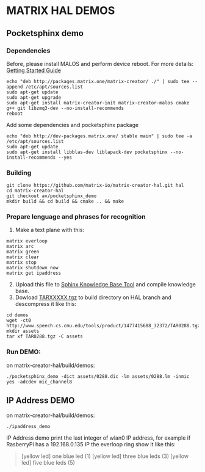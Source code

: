 # MATRIX HAL DEMOS


## Pocketsphinx demo

### Dependencies 

Before, please install MALOS and perform device reboot. For more details: [Getting Started Guide](https://github.com/matrix-io/matrix-creator-quickstart/wiki/2.-Getting-Started)
```
echo "deb http://packages.matrix.one/matrix-creator/ ./" | sudo tee --append /etc/apt/sources.list
sudo apt-get update
sudo apt-get upgrade
sudo apt-get install matrix-creator-init matrix-creator-malos cmake g++ git libzmq3-dev --no-install-recommends
reboot
```
Add some dependencies and pocketsphinx package
```
echo "deb http://dev-packages.matrix.one/ stable main" | sudo tee -a /etc/apt/sources.list
sudo apt-get update
sudo apt-get install libblas-dev liblapack-dev pocketsphinx --no-install-recommends --yes 
```

### Building
``` 
git clone https://github.com/matrix-io/matrix-creator-hal.git hal
cd matrix-creator-hal
git checkout av/pocketsphinx_demo
mkdir build && cd build && cmake .. && make
```
### Prepare lenguage and phrases for recognition

1. Make a text plane with this:
``` 
matrix everloop
matrix arc
matrix green
matrix clear
matrix stop
matrix shutdown now
matrix get ipaddress
``` 
2. Upload this file to [Sphinx Knowledge Base Tool](http://www.speech.cs.cmu.edu/tools/lmtool-new.html) and compile knowledge base.
3. Dowload [TARXXXXX.tgz](http://www.speech.cs.cmu.edu/tools/product/1477415688_3g2372/TAR0288.tgz) to build directory on HAL branch and descompress it like this:
```
cd demos
wget -ct0 http://www.speech.cs.cmu.edu/tools/product/1477415688_32372/TAR0288.tgz
mkdir assets
tar xf TAR0288.tgz -C assets
```

### Run DEMO:
on matrix-creator-hal/build/demos:
```
./pocketsphinx_demo -dict assets/0288.dic -lm assets/0288.lm -inmic yes -adcdev mic_channel8

``` 

## IP Address DEMO
on matrix-creator-hal/build/demos:
```
./ipaddress_demo
```
IP Address demo print the last integer of wlan0 IP address, for example if RasberryPi has a 192.168.0.135 IP the everloop ring show it like this:
> [yellow led] one blue led    (1)
> [yellow led] three blue leds (3)
> [yellow led] five blue leds  (5)
